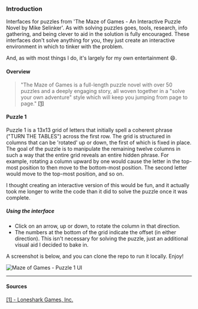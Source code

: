 ### Introduction

Interfaces for puzzles from 'The Maze of Games - An Interactive Puzzle Novel by Mike Selinker'. As with solving puzzles goes, tools, research, info gathering, and being clever to aid in the solution is fully encouraged. These interfaces don't solve anything for you, they just create an interactive environment in which to tinker with the problem.

And, as with most things I do, it's largely for my own entertainment :smile:.

#### Overview

> "The Maze of Games is a full-length puzzle novel with over 50 puzzles and a deeply engaging story, all woven together in a "solve your own adventure" style which will keep you jumping from page to page." [[1]](#source1)

#### Puzzle 1

Puzzle 1 is a 13x13 grid of letters that initially spell a coherent phrase ("TURN THE TABLES") across the first row.
The grid is structured in columns that can be 'rotated' up or down, the first of which is fixed in place.
The goal of the puzzle is to manipulate the remaining twelve columns in such a way that the entire grid
reveals an entire hidden phrase. For example, rotating a column upward by one would cause the letter in the
top-most position to then move to the bottom-most position. The second letter would move to the top-most position,
and so on. 

I thought creating an interactive version of this would be fun, and it actually took me longer to write the code than it
did to solve the puzzle once it was complete.

##### Using the interface

- Click on an arrow, up or down, to rotate the column in that direction.
- The numbers at the bottom of the grid indicate the offset (in either direction). This isn't necessary for solving the puzzle, just an additional visual aid I decided to bake in.

A screenshot is below, and you can clone the repo to run it locally. Enjoy!

![Maze of Games - Puzzle 1 UI](https://dl.dropboxusercontent.com/u/7583033/mog_puzzle_1.png)

---

#### Sources
<a name="source1"></a>
[[1] - Loneshark Games, Inc.](http://www.lonesharkgames.com/maze/)
